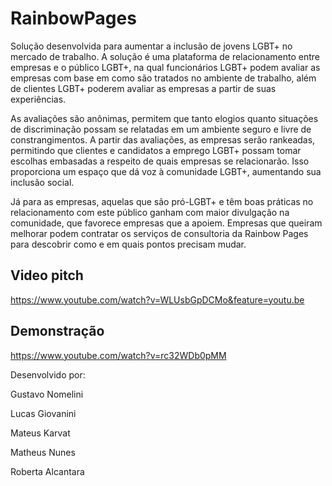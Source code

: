 # RainbowPages


Solução desenvolvida para aumentar a inclusão de jovens LGBT+ no mercado de trabalho. A solução é uma plataforma de relacionamento entre empresas e o público LGBT+, na qual funcionários LGBT+ podem avaliar as empresas com base em como são tratados no ambiente de trabalho, além de clientes LGBT+ poderem avaliar as empresas a partir de suas experiências. 

As avaliações são anônimas, permitem que tanto elogios quanto situações de discriminação possam se relatadas em um ambiente seguro e livre de constrangimentos. A partir das avaliações, as empresas serão rankeadas, permitindo que clientes e candidatos a emprego LGBT+ possam tomar escolhas embasadas a respeito de quais empresas se relacionarão. Isso proporciona um espaço que dá voz à comunidade LGBT+, aumentando sua inclusão social. 

Já para as empresas, aquelas que são pró-LGBT+ e têm boas práticas no relacionamento com este público ganham com maior divulgação na comunidade, que favorece empresas que a apoiem. Empresas que queiram melhorar podem contratar os serviços de consultoria da Rainbow Pages para descobrir como e em quais pontos precisam mudar.

## Video pitch

https://www.youtube.com/watch?v=WLUsbGpDCMo&feature=youtu.be

## Demonstração

https://www.youtube.com/watch?v=rc32WDb0pMM

Desenvolvido por:

Gustavo Nomelini

Lucas Giovanini

Mateus Karvat

Matheus Nunes

Roberta Alcantara
